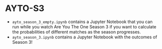 # AYTO-S3

* `ayto_season_3_empty.ipynb` contains a Jupyter Notebook that you can run while you watch Are You The One Season 3 if you want to calculate the probabilities of different matches as the season progresses.
* `ayto_season_3.ipynb` contains a Jupyter Notebook with the outcomes of Season 3!
